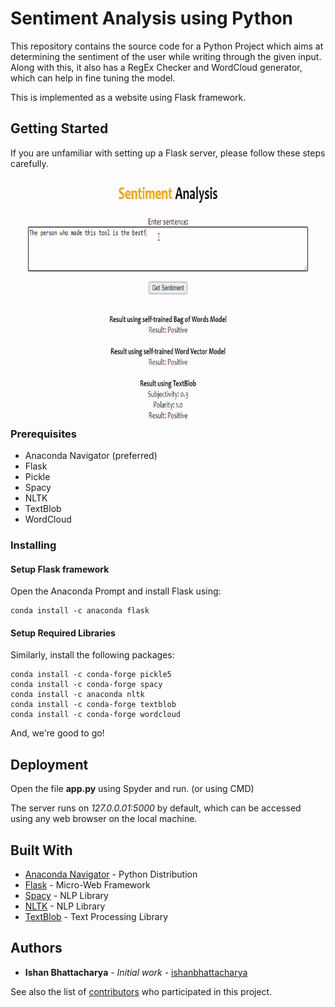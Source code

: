 # Sentiment Analysis using Python

This repository contains the source code for a Python Project which aims at determining the sentiment of the user while writing through the given input. Along with this, it also
has a RegEx Checker and WordCloud generator, which can help in fine tuning the model.

This is implemented as a website using Flask framework.

## Getting Started

If you are unfamiliar with setting up a Flask server, please follow these steps carefully.

<img align="right" src="./docs/gif_sat_1.gif" height="400">

### Prerequisites

* Anaconda Navigator (preferred)
* Flask
* Pickle
* Spacy
* NLTK
* TextBlob
* WordCloud

### Installing

#### Setup Flask framework

Open the Anaconda Prompt and install Flask using:

```
conda install -c anaconda flask
```


#### Setup Required Libraries

Similarly, install the following packages:

```
conda install -c conda-forge pickle5
conda install -c conda-forge spacy
conda install -c anaconda nltk
conda install -c conda-forge textblob
conda install -c conda-forge wordcloud
```

And, we're good to go!

## Deployment

Open the file **app.py** using Spyder and run. (or using CMD)

The server runs on *127.0.0.01:5000* by default, which can be accessed using any web browser on the local machine.

## Built With

* [Anaconda Navigator](https://www.anaconda.com/products/individual) - Python Distribution
* [Flask](https://flask.palletsprojects.com/en/1.1.x/) - Micro-Web Framework
* [Spacy](https://spacy.io/) - NLP Library
* [NLTK](https://www.nltk.org/) - NLP Library
* [TextBlob](https://textblob.readthedocs.io/en/dev/) - Text Processing Library

## Authors

* **Ishan Bhattacharya** - *Initial work* - [ishanbhattacharya](https://github.com/ishanbhattacharya)

See also the list of [contributors](https://github.com/ishanbhattacharya/sentiment-analysis-toolkit/contributors) who participated in this project.
